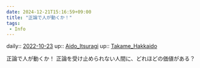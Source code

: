 ```yaml
---
date: 2024-12-21T15:16:59+09:00
title: "正論で人が動くか！"
tags:
 - Info
---
```


daily:: [2022-10-23](Daily_Note/2022-10-23.md)
up:: [Aido_Itsuragi](../Bar/Novel/Nacaria/Aido_Itsuragi.md)
up:: [Takame_Hakkaido](../Bar/Novel/Nacaria/Takame_Hakkaido.md)

正論で人が動くか！
正論を受け止められない人間に、どれほどの価値がある？